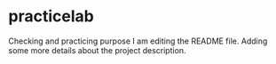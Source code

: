 # practicelab
Checking and practicing purpose
I am editing the README file. Adding some more details about the project description.

